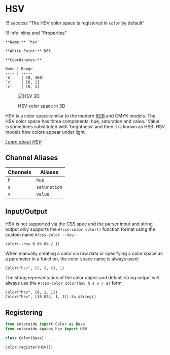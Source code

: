 # HSV

!!! success "The HSV color space is registered in `Color` by default"

<div class="info-container" markdown>
!!! info inline end "Properties"

    **Name:** `hsv`

    **White Point:** D65

    **Coordinates:**

    Name | Range
    ---- | -----
    `h`    | [0, 360)
    `s`    | [0, 1]
    `v`    | [0, 1]

<figure markdown>

![HSV 3D](../images/hsv-3d.png)

<figcaption markdown>
HSV color space in 3D
</figcaption>
</figure>

HSV is a color space similar to the modern [RGB](./srgb.md) and CMYK models. The HSV color space has three components: hue,
saturation and value. 'Value' is sometimes substituted with 'brightness' and then it is known as HSB. HSV models how
colors appear under light.

_[Learn about HSV](https://en.wikipedia.org/wiki/HSL_and_HSV)_
</div>

## Channel Aliases

Channels | Aliases
-------- | -------
`h`      | `hue`
`s`      | `saturation`
`v`      | `value`

## Input/Output

HSV is not supported via the CSS spec and the parser input and string output only supports the
`#!css-color color()` function format using the custom name `#!css-color --hsv`:

```css-color
color(--hsv 0 0% 0% / 1)
```

When manually creating a color via raw data or specifying a color space as a parameter in a function, the color
space name is always used:

```py
Color("hsv", [0, 0, 0], 1)
```

The string representation of the color object and default string output will always use the
`#!css-color color(hsv h s v / a)` form.

```playground
Color("hsv", [0, 1, 1])
Color("hsv", [38.824, 1, 1]).to_string()
```

## Registering

```py
from coloraide import Color as Base
from coloraide.spaces.hsv import HSV

class Color(Base): ...

Color.register(HSV())
```
